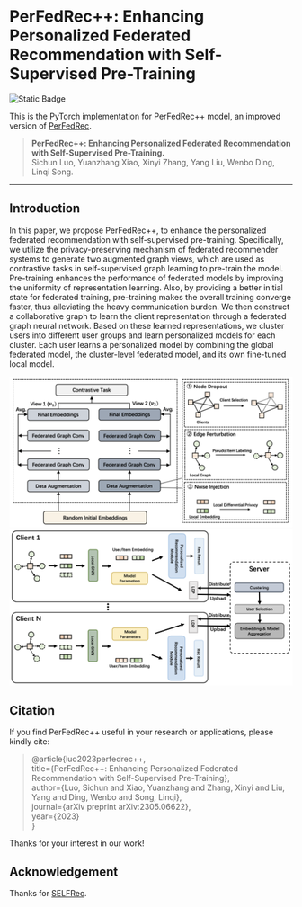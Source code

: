 # PerFedRec++: Enhancing Personalized Federated Recommendation with Self-Supervised Pre-Training






![Static Badge](https://img.shields.io/badge/Paper-PDF-blue?style=flat&link=https%3A%2F%2Farxiv.org%2Fpdf%2F2305.06622.pdf)


This is the PyTorch implementation for PerFedRec++ model, an improved version of [PerFedRec](https://github.com/sichunluo/PerFedRec).


> **PerFedRec++: Enhancing Personalized Federated Recommendation with Self-Supervised Pre-Training.**  
Sichun Luo, Yuanzhang Xiao, Xinyi Zhang, Yang Liu, Wenbo Ding, Linqi Song.


---

## Introduction
In this paper, we propose PerFedRec++, to enhance the personalized federated recommendation with self-supervised pre-training. Specifically, we utilize the privacy-preserving mechanism of federated recommender systems to generate two augmented graph views, which are used as contrastive tasks in self-supervised graph learning to pre-train the model. Pre-training enhances the performance of federated models by improving the uniformity of representation learning. Also, by providing a better initial state for federated training, pre-training makes the overall training converge faster, thus alleviating the heavy communication burden. We then construct a collaborative graph to learn the client representation through a federated graph neural network. Based on these learned representations, we cluster users into different user groups and learn personalized models for each cluster. Each user learns a personalized model by combining the global federated model, the cluster-level federated model, and its own fine-tuned local model.

![Pre-Training](/fig/fig1.png)
![Training](/fig/fig2.png)

## Citation
If you find PerFedRec++ useful in your research or applications, please kindly cite:

> @article{luo2023perfedrec++,  
  title={PerFedRec++: Enhancing Personalized Federated Recommendation with Self-Supervised Pre-Training},  
  author={Luo, Sichun and Xiao, Yuanzhang and Zhang, Xinyi and Liu, Yang and Ding, Wenbo and Song, Linqi},  
  journal={arXiv preprint arXiv:2305.06622},  
  year={2023}  
}

Thanks for your interest in our work!


## Acknowledgement
Thanks for [SELFRec](https://github.com/Coder-Yu/SELFRec).
